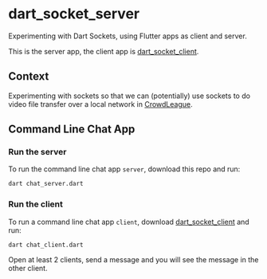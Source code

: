 # dart_socket_server

Experimenting with Dart Sockets, using Flutter apps as client and server.

This is the server app, the client app is [dart_socket_client](https://github.com/nickmeinhold/dart_socket_client).

## Context

Experimenting with sockets so that we can (potentially) use sockets to do video file transfer over a local network in [CrowdLeague](https://github.com/nickmeinhold/crowdleague). 

## Command Line Chat App 

### Run the server 

To run the command line chat app `server`, download this repo and run:

```sh
dart chat_server.dart
```

### Run the client

To run a command line chat app `client`, download [dart_socket_client](https://github.com/nickmeinhold/dart_socket_client) and run:

```sh
dart chat_client.dart
```

Open at least 2 clients, send a message and you will see the message in the other client. 
